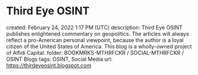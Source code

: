 # Third Eye OSINT

created: February 24, 2022 1:17 PM (UTC)
description: Third Eye OSINT publishes enlightened commentary on geopolitics. The articles will always reflect a pro-American personal viewpoint, because the author is a loyal citizen of the United States of America. This blog is a wholly-owned project of Alfidi Capital.
folder: BOOKMRKS-MTHRFCKR / SOCIAL-MTHRFCKR / OSINT Blogs
tags: OSINT, Social Media
url: https://thirdeyeosint.blogspot.com